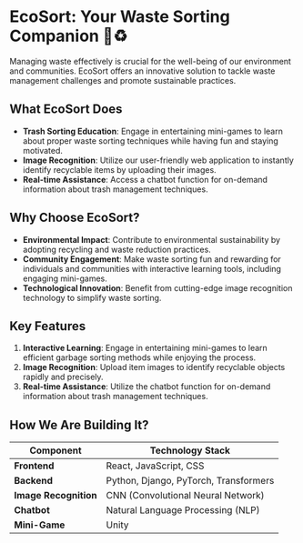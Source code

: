 # EcoSort: Your Waste Sorting Companion 🌱♻️

Managing waste effectively is crucial for the well-being of our environment and communities. EcoSort offers an innovative solution to tackle waste management challenges and promote sustainable practices.

## What EcoSort Does

- **Trash Sorting Education**: Engage in entertaining mini-games to learn about proper waste sorting techniques while having fun and staying motivated.
- **Image Recognition**: Utilize our user-friendly web application to instantly identify recyclable items by uploading their images.
- **Real-time Assistance**: Access a chatbot function for on-demand information about trash management techniques.

## Why Choose EcoSort?

- **Environmental Impact**: Contribute to environmental sustainability by adopting recycling and waste reduction practices.
- **Community Engagement**: Make waste sorting fun and rewarding for individuals and communities with interactive learning tools, including engaging mini-games.
- **Technological Innovation**: Benefit from cutting-edge image recognition technology to simplify waste sorting.

## Key Features

1. **Interactive Learning**: Engage in entertaining mini-games to learn efficient garbage sorting methods while enjoying the process.
2. **Image Recognition**: Upload item images to identify recyclable objects rapidly and precisely.
3. **Real-time Assistance**: Utilize the chatbot function for on-demand information about trash management techniques.

## How We Are Building It?

| Component          | Technology Stack                            |
|-------------------|---------------------------------------------|
| **Frontend**      | React, JavaScript, CSS                     |
| **Backend**       | Python, Django, PyTorch, Transformers      |
| **Image Recognition** | CNN (Convolutional Neural Network)      |
| **Chatbot**       | Natural Language Processing (NLP)          |
| **Mini-Game**     | Unity                                       |
